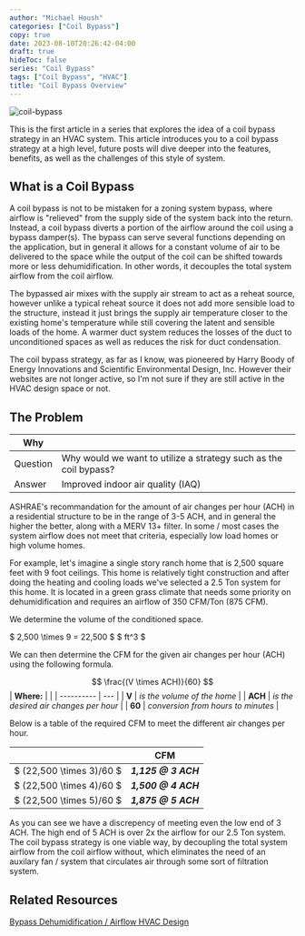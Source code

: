 ```yaml
---
author: "Michael Housh"
categories: ["Coil Bypass"]
copy: true
date: 2023-08-10T20:26:42-04:00
draft: true
hideToc: false
series: "Coil Bypass"
tags: ["Coil Bypass", "HVAC"]
title: "Coil Bypass Overview"
---
```


![coil-bypass](coil-bypass.png)

This is the first article in a series that explores the idea of a coil bypass strategy in an
HVAC system. This article introduces you to a coil bypass strategy at a high level, future posts will dive
deeper into the features, benefits, as well as the challenges of this style of system.

## What is a Coil Bypass

A coil bypass is not to be mistaken for a zoning system bypass, where airflow is "relieved" from
the supply side of the system back into the return. Instead, a coil bypass diverts a portion
of the airflow around the coil using a bypass damper(s).  The bypass can serve several functions
depending on the application, but in general it allows for a constant volume of air to be
delivered to the space while the output of the coil can be shifted towards more or less
dehumidification. In other words, it decouples the total system airflow from the coil airflow.

The bypassed air mixes with the supply air stream to act as a reheat source, however unlike a
typical reheat source it does not add more sensible load to the structure, instead it just brings
the supply air temperature closer to the existing home's temperature while still covering the latent
and sensible loads of the home.  A warmer duct system reduces the losses of the duct to unconditioned
spaces as well as reduces the risk for duct condensation.

The coil bypass strategy, as far as I know, was pioneered by Harry Boody of Energy Innovations and
Scientific Environmental Design, Inc.  However their websites are not longer active, so I'm
not sure if they are still active in the HVAC design space or not.

## The Problem

|  Why |     |
| ---- | --- |
| Question | Why would we want to utilize a strategy such as the coil bypass? |
| Answer | Improved indoor air quality (IAQ) |

ASHRAE's recommandation for the amount of air changes per hour (ACH) in a residential structure to
be in the range of 3-5 ACH, and in general the higher the better, along with a MERV 13+ filter.
In some / most cases the system airflow does not meet that criteria, especially low load homes
or high volume homes.

For example, let's imagine a single story ranch home that is 2,500 square feet with 9 foot ceilings.
This home is relatively tight construction and after doing the heating and cooling loads we've selected
a 2.5 Ton system for this home. It is located in a green grass climate that needs some priority
on dehumidification and requires an airflow of 350 CFM/Ton (875 CFM).

We determine the volume of the conditioned space.

$ 2,500 \times 9 = 22,500 $ $ ft^3 $

We can then determine the CFM for the given air changes per hour (ACH) using the following formula.

$$ \frac{(V \times ACH)}{60} $$
| **Where:** |     |
| ---------- | --- |
| **V** | *is the volume of the home* |
| **ACH** | *is the desired air changes per hour* |
| **60** | *conversion from hours to minutes* |

Below is a table of the required CFM to meet the different air changes per hour.

|     |  CFM  |
| --- | :---: |
| $ (22,500 \times 3)/60 $ | ***1,125 @ 3 ACH*** |
| $ (22,500 \times 4)/60 $ | ***1,500 @ 4 ACH*** |
| $ (22,500 \times 5)/60 $ | ***1,875 @ 5 ACH*** |

As you can see we have a discrepency of meeting even the low end of 3 ACH. The high end of
5 ACH is over 2x the airflow for our 2.5 Ton system.  The coil bypass strategy is one
viable way, by decoupling the total system airflow from the coil airflow without, which eliminates
the need of an auxilary fan / system that circulates air through some sort of filtration system.

## Related Resources

[Bypass Dehumidification / Airflow HVAC Design](https://hvacrschool.com/bypass-dehumidification-airflow-hvac-design/)

